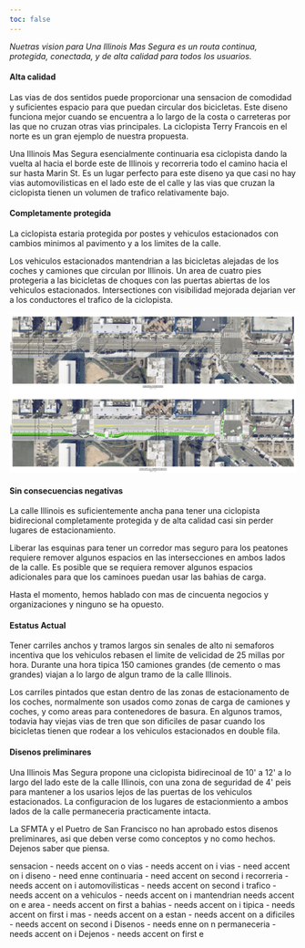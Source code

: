 ```yaml
---
toc: false
---
```


*Nuetras vision para Una Illinois Mas Segura es un routa continua, protegida, conectada, y de alta calidad para todos los usuarios.*

#### Alta calidad

Las vias de dos sentidos puede proporcionar una sensacion de comodidad y suficientes espacio para que puedan circular dos bicicletas. Este diseno funciona mejor cuando se encuentra a lo largo de la costa o carreteras por las que no cruzan otras vias principales. La ciclopista Terry Francois en el norte es un gran ejemplo de nuestra propuesta.

Una Illinois Mas Segura esencialmente continuaria esa ciclopista dando la vuelta al hacia el borde este de Illinois y recorreria todo el camino hacia el sur hasta Marin St. Es un lugar perfecto para este diseno ya que casi no hay vias automovilisticas en el lado este de el calle y las vias que cruzan la ciclopista tienen un volumen de trafico relativamente bajo.

#### Completamente protegida

La ciclopista estaria protegida por postes y vehiculos estacionados con cambios minimos al pavimento y a los limites de la calle.

Los vehiculos estacionados mantendrian a las bicicletas alejadas de los coches y camiones que circulan por Illinois. Un area de cuatro pies protegeria a las bicicletas de choques con las puertas abiertas de los vehiculos estacionados. Intersectiones con visibilidad mejorada dejarian ver a los conductores el trafico de la ciclopista.

![Current state with one unprotected lane per side compared to protected, seperated two-way cycle lane.](images/actual-vs-conceptual.jpeg)

#### Sin consecuencias negativas

La calle Illinois es suficientemente ancha pana tener una ciclopista bidirecional completamente protegida y de alta calidad casi sin perder lugares de estacionamiento.

Liberar las esquinas para tener un corredor mas seguro para los peatones requiere remover algunos espacios en las intersecciones en ambos lados de la calle. Es posible que se requiera remover algunos espacios adicionales para que los caminoes puedan usar las bahias de carga.

Hasta el momento, hemos hablado con mas de cincuenta negocios y organizaciones y ninguno se ha opuesto.

#### Estatus Actual

Tener carriles anchos y tramos largos sin senales de alto ni semaforos incentiva que los vehiculos rebasen el limite de velicidad de 25 millas por hora. Durante una hora tipica 150 camiones grandes (de cemento o mas grandes) viajan a lo largo de algun tramo de la calle Illinois.

Los carriles pintados que estan dentro de las zonas de estacionamento de los coches, normalmente son usados como zonas de carga de camiones y coches, y como areas para contenedores de basura. En algunos tramos, todavia hay viejas vias de tren que son dificiles de pasar cuando los bicicletas tienen que rodear a los vehiculos estacionados en double fila. 

#### Disenos preliminares

Una Illinois Mas Segura propone una ciclopista bidirecinoal de 10' a 12' a lo largo del lado este de la calle Illinois, con una zona de seguridad de 4' peis para mantener a los usarios lejos de las puertas de los vehiculos estacionados. La configuracion de los lugares de estacionmiento a ambos lados de la calle permaneceria practicamente intacta.

La SFMTA y el Puetro de San Francisco no han aprobado estos disenos preliminares, asi que deben verse como conceptos y no como hechos. Dejenos saber que piensa.

sensacion - needs accent on o
vias - needs accent on i
vias - need accent on i
diseno - need enne
continuaria - need accent on second i
recorreria - needs accent on i
automovilisticas - needs accent on second i
trafico - needs accent on a
vehiculos - needs accent on i
mantendrian needs accent on e
area - needs accent on first a
bahias - needs accent on i
tipica - needs accent on first i
mas - needs accent on a
estan - needs accent on a
dificiles - needs accent on second i
Disenos - needs enne on n
permaneceria - needs accent on i
Dejenos - needs accent on first e